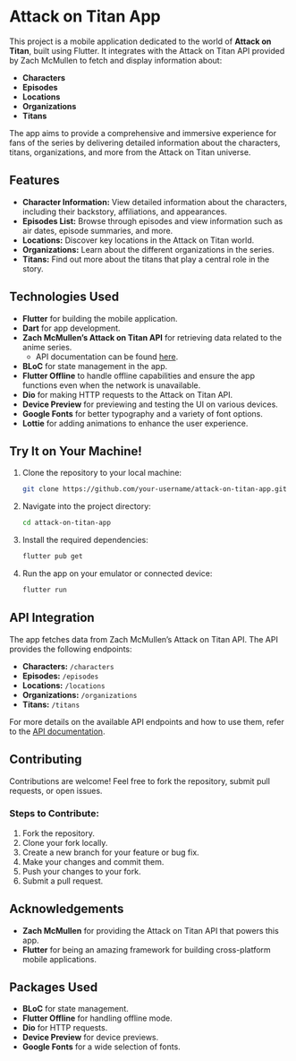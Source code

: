 # Attack on Titan App

This project is a mobile application dedicated to the world of **Attack on Titan**, built using Flutter. It integrates with the Attack on Titan API provided by Zach McMullen to fetch and display information about:

- **Characters**
- **Episodes**
- **Locations**
- **Organizations**
- **Titans**

The app aims to provide a comprehensive and immersive experience for fans of the series by delivering detailed information about the characters, titans, organizations, and more from the Attack on Titan universe.

## Features

- **Character Information:** View detailed information about the characters, including their backstory, affiliations, and appearances.
- **Episodes List:** Browse through episodes and view information such as air dates, episode summaries, and more.
- **Locations:** Discover key locations in the Attack on Titan world.
- **Organizations:** Learn about the different organizations in the series.
- **Titans:** Find out more about the titans that play a central role in the story.

## Technologies Used

- **Flutter** for building the mobile application.
- **Dart** for app development.
- **Zach McMullen’s Attack on Titan API** for retrieving data related to the anime series.
  - API documentation can be found [here](https://github.com/ZachMcM/attack-on-titan-api).
- **BLoC** for state management in the app.
- **Flutter Offline** to handle offline capabilities and ensure the app functions even when the network is unavailable.
- **Dio** for making HTTP requests to the Attack on Titan API.
- **Device Preview** for previewing and testing the UI on various devices.
- **Google Fonts** for better typography and a variety of font options.
- **Lottie** for adding animations to enhance the user experience.

## Try It on Your Machine!

1. Clone the repository to your local machine:

   ```bash
   git clone https://github.com/your-username/attack-on-titan-app.git
   ```

2. Navigate into the project directory:

   ```bash
   cd attack-on-titan-app
   ```

3. Install the required dependencies:

   ```bash
   flutter pub get
   ```

4. Run the app on your emulator or connected device:

   ```bash
   flutter run
   ```

## API Integration

The app fetches data from Zach McMullen’s Attack on Titan API. The API provides the following endpoints:

- **Characters:** `/characters`
- **Episodes:** `/episodes`
- **Locations:** `/locations`
- **Organizations:** `/organizations`
- **Titans:** `/titans`

For more details on the available API endpoints and how to use them, refer to the [API documentation](https://github.com/ZachMcM/attack-on-titan-api).

## Contributing

Contributions are welcome! Feel free to fork the repository, submit pull requests, or open issues.

### Steps to Contribute:

1. Fork the repository.
2. Clone your fork locally.
3. Create a new branch for your feature or bug fix.
4. Make your changes and commit them.
5. Push your changes to your fork.
6. Submit a pull request.


## Acknowledgements

- **Zach McMullen** for providing the Attack on Titan API that powers this app.
- **Flutter** for being an amazing framework for building cross-platform mobile applications.


## Packages Used
  - **BLoC** for state management.
  - **Flutter Offline** for handling offline mode.
  - **Dio** for HTTP requests.
  - **Device Preview** for device previews.
  - **Google Fonts** for a wide selection of fonts.
